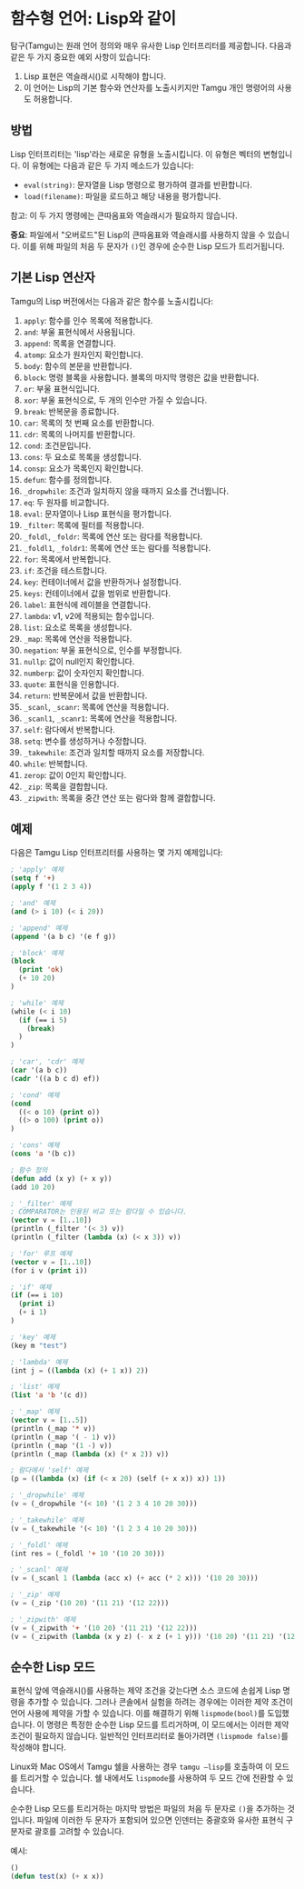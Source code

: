 # 함수형 언어: Lisp와 같이

탐구(Tamgu)는 원래 언어 정의와 매우 유사한 Lisp 인터프리터를 제공합니다. 다음과 같은 두 가지 중요한 예외 사항이 있습니다:

1. Lisp 표현은 역슬래시(\)로 시작해야 합니다.
2. 이 언어는 Lisp의 기본 함수와 연산자를 노출시키지만 Tamgu 개인 명령어의 사용도 허용합니다.

## 방법

Lisp 인터프리터는 'lisp'라는 새로운 유형을 노출시킵니다. 이 유형은 벡터의 변형입니다. 이 유형에는 다음과 같은 두 가지 메소드가 있습니다:

- `eval(string)`: 문자열을 Lisp 명령으로 평가하여 결과를 반환합니다.
- `load(filename)`: 파일을 로드하고 해당 내용을 평가합니다.

참고: 이 두 가지 명령에는 큰따옴표와 역슬래시가 필요하지 않습니다.

**중요**: 파일에서 "오버로드"된 Lisp의 큰따옴표와 역슬래시를 사용하지 않을 수 있습니다. 이를 위해 파일의 처음 두 문자가 `()`인 경우에 순수한 Lisp 모드가 트리거됩니다.

## 기본 Lisp 연산자

Tamgu의 Lisp 버전에서는 다음과 같은 함수를 노출시킵니다:

1. `apply`: 함수를 인수 목록에 적용합니다.
2. `and`: 부울 표현식에서 사용됩니다.
3. `append`: 목록을 연결합니다.
4. `atomp`: 요소가 원자인지 확인합니다.
5. `body`: 함수의 본문을 반환합니다.
6. `block`: 명령 블록을 사용합니다. 블록의 마지막 명령은 값을 반환합니다.
7. `or`: 부울 표현식입니다.
8. `xor`: 부울 표현식으로, 두 개의 인수만 가질 수 있습니다.
9. `break`: 반복문을 종료합니다.
10. `car`: 목록의 첫 번째 요소를 반환합니다.
11. `cdr`: 목록의 나머지를 반환합니다.
12. `cond`: 조건문입니다.
13. `cons`: 두 요소로 목록을 생성합니다.
14. `consp`: 요소가 목록인지 확인합니다.
15. `defun`: 함수를 정의합니다.
16. `_dropwhile`: 조건과 일치하지 않을 때까지 요소를 건너뜁니다.
17. `eq`: 두 원자를 비교합니다.
18. `eval`: 문자열이나 Lisp 표현식을 평가합니다.
19. `_filter`: 목록에 필터를 적용합니다.
20. `_foldl`, `_foldr`: 목록에 연산 또는 람다를 적용합니다.
21. `_foldl1`, `_foldr1`: 목록에 연산 또는 람다를 적용합니다.
22. `for`: 목록에서 반복합니다.
23. `if`: 조건을 테스트합니다.
24. `key`: 컨테이너에서 값을 반환하거나 설정합니다.
25. `keys`: 컨테이너에서 값을 범위로 반환합니다.
26. `label`: 표현식에 레이블을 연결합니다.
27. `lambda`: v1, v2에 적용되는 함수입니다.
28. `list`: 요소로 목록을 생성합니다.
29. `_map`: 목록에 연산을 적용합니다.
30. `negation`: 부울 표현식으로, 인수를 부정합니다.
31. `nullp`: 값이 null인지 확인합니다.
32. `numberp`: 값이 숫자인지 확인합니다.
33. `quote`: 표현식을 인용합니다.
34. `return`: 반복문에서 값을 반환합니다.
35. `_scanl`, `_scanr`: 목록에 연산을 적용합니다.
36. `_scanl1`, `_scanr1`: 목록에 연산을 적용합니다.
37. `self`: 람다에서 반복합니다.
38. `setq`: 변수를 생성하거나 수정합니다.
39. `_takewhile`: 조건과 일치할 때까지 요소를 저장합니다.
40. `while`: 반복합니다.
41. `zerop`: 값이 0인지 확인합니다.
42. `_zip`: 목록을 결합합니다.
43. `_zipwith`: 목록을 중간 연산 또는 람다와 함께 결합합니다.

## 예제

다음은 Tamgu Lisp 인터프리터를 사용하는 몇 가지 예제입니다:

```lisp
; 'apply' 예제
(setq f '+)
(apply f '(1 2 3 4))

; 'and' 예제
(and (> i 10) (< i 20))

; 'append' 예제
(append '(a b c) '(e f g))

; 'block' 예제
(block
  (print 'ok)
  (+ 10 20)
)

; 'while' 예제
(while (< i 10)
  (if (== i 5)
    (break)
  )
)

; 'car', 'cdr' 예제
(car '(a b c))
(cadr '((a b c d) ef))

; 'cond' 예제
(cond
  ((< o 10) (print o))
  ((> o 100) (print o))
)

; 'cons' 예제
(cons 'a '(b c))

; 함수 정의
(defun add (x y) (+ x y))
(add 10 20)

; '_filter' 예제
; COMPARATOR는 인용된 비교 또는 람다일 수 있습니다.
(vector v = [1..10])
(println (_filter '(< 3) v))
(println (_filter (lambda (x) (< x 3)) v))

; 'for' 루프 예제
(vector v = [1..10])
(for i v (print i))

; 'if' 예제
(if (== i 10)
  (print i)
  (+ i 1)
)

; 'key' 예제
(key m "test")

; 'lambda' 예제
(int j = ((lambda (x) (+ 1 x)) 2))

; 'list' 예제
(list 'a 'b '(c d))

; '_map' 예제
(vector v = [1..5])
(println (_map '* v))
(println (_map '( - 1) v))
(println (_map '(1 -) v))
(println (_map (lambda (x) (* x 2)) v))

; 람다에서 'self' 예제
(p = ((lambda (x) (if (< x 20) (self (+ x x)) x)) 1))

; '_dropwhile' 예제
(v = (_dropwhile '(< 10) '(1 2 3 4 10 20 30)))

; '_takewhile' 예제
(v = (_takewhile '(< 10) '(1 2 3 4 10 20 30)))

; '_foldl' 예제
(int res = (_foldl '+ 10 '(10 20 30)))

; '_scanl' 예제
(v = (_scanl 1 (lambda (acc x) (+ acc (* 2 x))) '(10 20 30)))

; '_zip' 예제
(v = (_zip '(10 20) '(11 21) '(12 22)))

; '_zipwith' 예제
(v = (_zipwith '+ '(10 20) '(11 21) '(12 22)))
(v = (_zipwith (lambda (x y z) (- x z (+ 1 y))) '(10 20) '(11 21) '(12 22)))
```

## 순수한 Lisp 모드

표현식 앞에 역슬래시(\)를 사용하는 제약 조건을 갖는다면 소스 코드에 손쉽게 Lisp 명령을 추가할 수 있습니다. 그러나 콘솔에서 실험을 하려는 경우에는 이러한 제약 조건이 언어 사용에 제약을 가할 수 있습니다. 이를 해결하기 위해 `lispmode(bool)`를 도입했습니다. 이 명령은 특정한 순수한 Lisp 모드를 트리거하며, 이 모드에서는 이러한 제약 조건이 필요하지 않습니다. 일반적인 인터프리터로 돌아가려면 `(lispmode false)`를 작성해야 합니다.

Linux와 Mac OS에서 Tamgu 쉘을 사용하는 경우 `tamgu –lisp`를 호출하여 이 모드를 트리거할 수 있습니다. 쉘 내에서도 `lispmode`를 사용하여 두 모드 간에 전환할 수 있습니다.

순수한 Lisp 모드를 트리거하는 마지막 방법은 파일의 처음 두 문자로 `()`을 추가하는 것입니다. 파일에 이러한 두 문자가 포함되어 있으면 인덴터는 중괄호와 유사한 표현식 구분자로 괄호를 고려할 수 있습니다.

예시:

```lisp
()
(defun test(x) (+ x x))
```